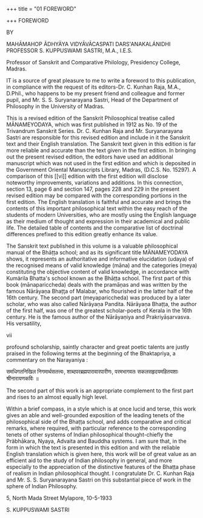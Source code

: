 +++
title = "01 FOREWORD"

+++
FOREWORD 

BY 

MAHĀMAHOP ÃDHYÄYA VIDYĀVĀCASPATI DARS'ANAKALÁNIDHI PROFESSOR S. KUPPUSWAMI SASTRI, M.A., I.E.S. 

Professor of Sanskrit and Comparative Philology, Presidency College, Madras. 


IT is a source of great pleasure to me to write a foreword to this publication, in compliance with the request of its editors-Dr. C. Kunhan Raja, M.A., D.Phil., who happens to be my present friend and colleague and former pupil, and Mr. S. S. Suryanarayana Sastri, Head of the Department of Philosophy in the University of Madras. 

This is a revised edition of the Sanskrit Philosophical treatise called MÄNAMEYODAYA, which was first published in 1912 as No. 19 of the Trivandrum Sanskrit Series. Dr. C. Kunhan Raja and Mr. Suryanarayana Sastri are responsible for this revised edition and include in it the Sanskrit text and their English translation. The Sanskrit text given in this edition is far more reliable and accurate than the text given in the first edition. In bringing out the present revised edition, the editors have used an additional manuscript which was not used in the first edition and which is deposited in the Government Oriental Manuscripts Library, Madras, (D.C.S. No. 15297). A comparison of this [[vi]] edition with the first edition will disclose noteworthy improvements, variations and additions. In this connection, section 13, page 6 and section 147, pages 228 and 229 in the present revised edition may be compared with the corresponding portions in the first edition. The English translation is faithful and accurate and brings the contents of this important philosophical text within the easy reach of the students of modern Universities, who are mostly using the English language as their medium of thought and expression in their academical and public life. The detailed table of contents and the comparative list of doctrinal differences prefixed to this edition greatly enhance its value. 

The Sanskrit text published in this volume is a valuable philosophical manual of the Bhāṭṭa school; and as its significant title MÄNAMEYODAYA shows, it represents an authoritative and informative elucidation (udaya) of the recognised means of valid knowledge (māna) and the categories (meya) constituting the objective content of valid knowledge, in accordance with Kumärila Bhatta's school known as the Bhāṭṭa school. The first part of this book (mānapariccheda) deals with the pramāņas and was written by the famous Nārāyaṇa Bhațţa of Malabar, who flourished in the latter half of the 16th century. The second part (meyapariccheda) was produced by a later scholar, who was also called Nārāyaṇa Pandita. Nārāyaṇa Bhaṭṭa, the author of the first half, was one of the greatest scholar-poets of Kerala in the 16th century. He is the famous author of the Nārāyaṇiya and Prakriyāṣarvasva. His versatility, 

vii 

profound scholarship, saintly character and great poetic talents are justly praised in the following terms at the beginning of the Bhaktapriya, a commentary on the Narayaniya : 

समधिगतनिखिल निगमार्थसतत्त्वः, शाब्दपरब्रह्मपारावारपारीणः, परमभागवतः सकलसहृदयमहितयशाः श्रीनारायणकविः ॥ 

The second part of this work is an appropriate complement to the first part and rises to an almost equally high level. 

Within a brief compass, in a style which is at once lucid and terse, this work gives an able and well-grounded exposition of the leading tenets of the philosophical side of the Bhaṭṭa school, and adds comparative and critical remarks, where required, with particular reference to the corresponding tenets of other systems of Indian philosophical thought-chiefly the Präbhākara, Nyaya, Advaita and Bauddha systems. I am sure that, in the form in which the text is presented in this edition and with the reliable English translation which is given here, this work will be of great value as an efficient aid to the study of Indian philosophy in general, and more especially to the appreciation of the distinctive features of the Bhaṭṭa phase of realism in Indian philosophical thought. I congratulate Dr. C. Kunhan Raja and Mr. S. S. Suryanarayana Sastri on this substantial piece of work in the sphere of Indian Philosophy. 

5, North Mada Street Mylapore, 10-5-1933 

S. KUPPUSWAMI SASTRI

